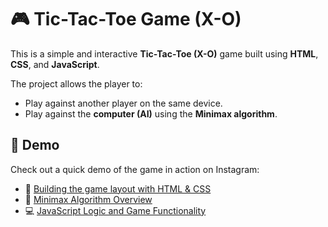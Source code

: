 # 🎮 Tic-Tac-Toe Game (X-O)

This is a simple and interactive **Tic-Tac-Toe (X-O)** game built using **HTML**, **CSS**, and **JavaScript**.

The project allows the player to:
- Play against another player on the same device.
- Play against the **computer (AI)** using the **Minimax algorithm**.

## 📸 Demo
Check out a quick demo of the game in action on Instagram:  
- 🎨 [Building the game layout with HTML & CSS](https://www.instagram.com/reel/DI38l2LsXlp/)
- 🧠 [Minimax Algorithm Overview](https://www.instagram.com/reel/DJPjWXysCW9/)
- 💻 [JavaScript Logic and Game Functionality](https://www.instagram.com/reel/DI6u-pxs3wm/)

  
